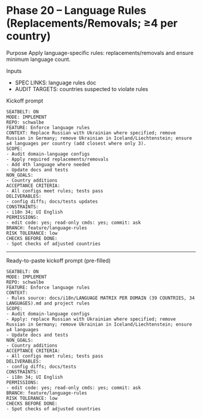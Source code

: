 # Phase 20 – Language Rules (Replacements/Removals; ≥4 per country)

Purpose
Apply language-specific rules: replacements/removals and ensure minimum language count.

Inputs
- SPEC LINKS: language rules doc
- AUDIT TARGETS: countries suspected to violate rules

Kickoff prompt
```
SEATBELT: ON
MODE: IMPLEMENT
REPO: schwalbe
FEATURE: Enforce language rules
CONTEXT: Replace Russian with Ukrainian where specified; remove Russian in Germany; remove Ukrainian in Iceland/Liechtenstein; ensure ≥4 languages per country (add closest where only 3).
SCOPE:
- Audit domain-language configs
- Apply required replacements/removals
- Add 4th language where needed
- Update docs and tests
NON_GOALS:
- Country additions
ACCEPTANCE CRITERIA:
- All configs meet rules; tests pass
DELIVERABLES:
- config diffs; docs/tests updates
CONSTRAINTS:
- i18n 34; UI English
PERMISSIONS:
- edit code: yes; read-only cmds: yes; commit: ask
BRANCH: feature/language-rules
RISK TOLERANCE: low
CHECKS BEFORE DONE:
- Spot checks of adjusted countries
```

---

Ready-to-paste kickoff prompt (pre-filled)
```
SEATBELT: ON
MODE: IMPLEMENT
REPO: schwalbe
FEATURE: Enforce language rules
CONTEXT:
- Rules source: docs/i18n/LANGUAGE MATRIX PER DOMAIN (39 COUNTRIES, 34 LANGUAGES).md and project rules
SCOPE:
- Audit domain-language configs
- Apply: replace Russian with Ukrainian where specified; remove Russian in Germany; remove Ukrainian in Iceland/Liechtenstein; ensure ≥4 languages
- Update docs and tests
NON_GOALS:
- Country additions
ACCEPTANCE CRITERIA:
- All configs meet rules; tests pass
DELIVERABLES:
- config diffs; docs/tests
CONSTRAINTS:
- i18n 34; UI English
PERMISSIONS:
- edit code: yes; read-only cmds: yes; commit: ask
BRANCH: feature/language-rules
RISK TOLERANCE: low
CHECKS BEFORE DONE:
- Spot checks of adjusted countries
```
